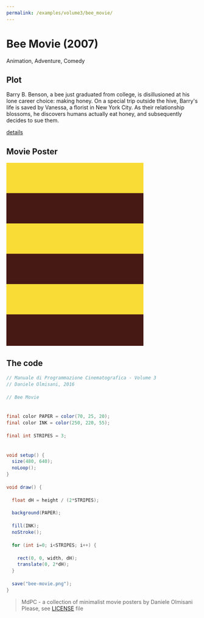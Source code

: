 ```yaml
---
permalink: /examples/volume3/bee_movie/
---
```

# Bee Movie (2007)

Animation, Adventure, Comedy

## Plot
Barry B. Benson, a bee just graduated from college, is disillusioned at his lone career choice: making honey. On a special trip outside the hive, Barry's life is saved by Vanessa, a florist in New York City. As their relationship blossoms, he discovers humans actually eat honey, and subsequently decides to sue them.

[details](https://www.imdb.com/title/tt0389790/)

## Movie Poster
<img src="bee-movie.png"  width="360px" title="Bee Movie">


## The code
```java
// Manuale di Programmazione Cinematografica - Volume 3
// Daniele Olmisani, 2016

// Bee Movie


final color PAPER = color(70, 25, 20);
final color INK = color(250, 220, 55);

final int STRIPES = 3;


void setup() {
  size(480, 640);
  noLoop();
}

void draw() {
  
  float dH = height / (2*STRIPES);
  
  background(PAPER);
  
  fill(INK);
  noStroke();
  
  for (int i=0; i<STRIPES; i++) {
    
    rect(0, 0, width, dH);
    translate(0, 2*dH);
  }
  
  save("bee-movie.png");
}
```

> MdPC - a collection of minimalist movie posters
> by Daniele Olmisani
> Please, see [LICENSE](../../LICENSE) file
